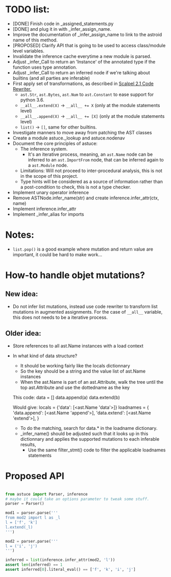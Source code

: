 
# TODO list:

- [DONE] Finish code in _assigned_statements.py 
- [DONE] and plug it in with _infer_assign_name. 
- Improve the documentation of _infer_assign_name to link to the astroid name of this method.
- [PROPOSED] Clarify API that is going to be used to access class/module level variables.
- Invalidate the inference cache everytime a new module is parsed.
- Adjust _infer_Call to return an 'Instance' of the annotated type if the function uses type annotation.
- Adjust _infer_Call to return an inferred node if we're talking about builtins (and all parties are inferable)
- First apply set of transformations, as described in [Scalpel 2.1 Code Rewriter.](https://arxiv.org/pdf/2202.11840.pdf)
    - `ast.Str`, `ast.Bytes`, `ast.Num` to `ast.Constant` to ease support for python 3.6.
    - `__all__.extend(X)` -> `__all__ += X` (only at the module statements level)
    - `__all__.append(X)` -> `__all__ += [X]` (only at the module statements level)
    - `list()` -> `[]`, same for other builtins.
- Investigate manners to move away from patching the AST classes
- Create a module astuce._lookup and astuce.nodenav
- Document the core principles of astuce:
  - The inference system.
     - It's an iterative process, meaning, an `ast.Name` node can be inferred to an `ast.ImportFrom` node, that can be inferred again to a `ast.Module` node. 
  - Limitations: Will not proceed to inter-procedural analysis, this is not in the scope of this project.
  - Type hints will be considered as a source of information rather than a post-condition to check, this is not a type checker.
- Implement unary operator inference
- Remove ASTNode.infer_name(str) and create inference.infer_attr(ctx, name)
- Implement inference.infer_attr
- Implement _infer_alias for imports

# Notes:
- `list.pop()` is a good example where mutation and return value are important, it could be hard to make work...

# How-to handle objet mutations?

## New idea:

- Do not infer list mutations, instead use code rewriter to transform list mutations in augmented assignments.
  For the case of `__all__` variable, this does not needs to be a iterative process.

## Older idea: 

- Store references to all ast.Name instances with a load context
- In what kind of data structure?
    - It should be working fairly like the locals dictionnary
    - So the key should be a string and the value list of ast.Name instances
    - When the ast.Name is part of an ast.Attribute, walk the tree until the top ast.Attribute and use the dottedname as the key
    
    This code:
        data = []
        data.append(a)
        data.extend(b)

    Would give:
        locals = {'data': [<ast.Name 'data'>]}
        loadnames = {
            'data.append': [<ast.Name 'append'>],
            'data.extend': [<ast.Name 'extend'>],
        }


    - To do the matching, search for data.* in the loadname dictionary.
    - _infer_name() should be adjusted such that it looks up in this dictionnary and 
        applies the supported mutations to each inferable results, 
        - Use the same filter_stmt() code to filter the applicable loadnames statements

# Proposed API

```python

from astuce import Parser, inference
# maybe it could take an options parameter to tweak some stuff.
parser = Parser() 

mod1 = parser.parse('''
from mod2 import l as _l
l = ['f', 'k']
l.extend(_l)
''')

mod2 = parser.parse('''
l = ('i', 'j')
''')

inferred = list(inference.infer_attr(mod2, 'l'))
assert len(inferred) == 1
assert inferred[0].literal_eval() == ['f', 'k', 'i', 'j']

```


